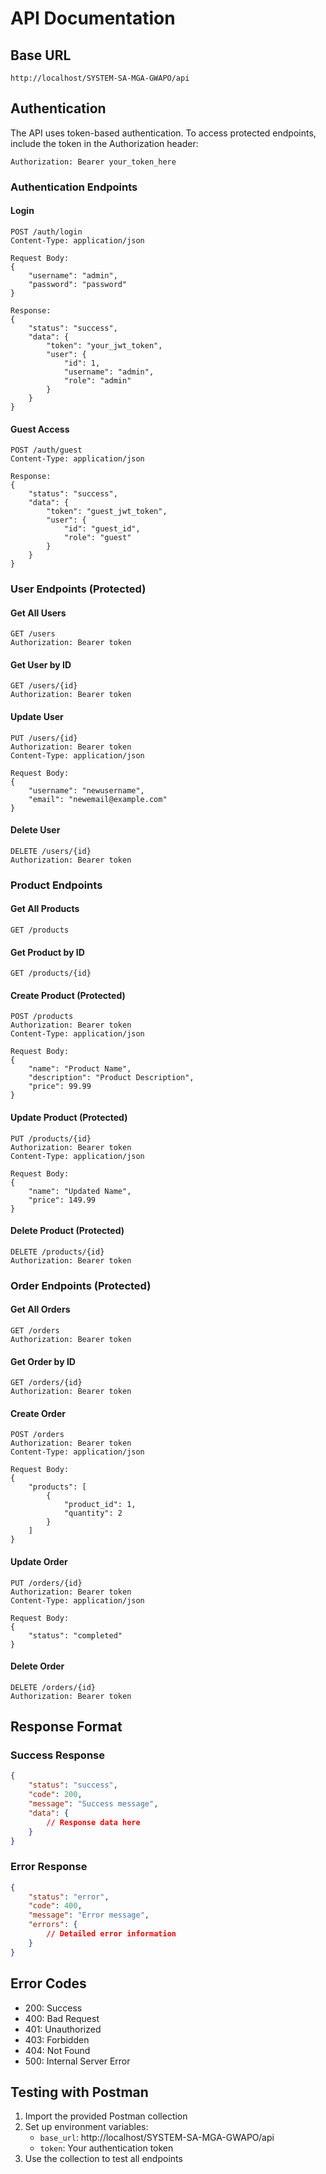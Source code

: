 # API Documentation

## Base URL
```
http://localhost/SYSTEM-SA-MGA-GWAPO/api
```

## Authentication
The API uses token-based authentication. To access protected endpoints, include the token in the Authorization header:
```
Authorization: Bearer your_token_here
```

### Authentication Endpoints

#### Login
```
POST /auth/login
Content-Type: application/json

Request Body:
{
    "username": "admin",
    "password": "password"
}

Response:
{
    "status": "success",
    "data": {
        "token": "your_jwt_token",
        "user": {
            "id": 1,
            "username": "admin",
            "role": "admin"
        }
    }
}
```

#### Guest Access
```
POST /auth/guest
Content-Type: application/json

Response:
{
    "status": "success",
    "data": {
        "token": "guest_jwt_token",
        "user": {
            "id": "guest_id",
            "role": "guest"
        }
    }
}
```

### User Endpoints (Protected)

#### Get All Users
```
GET /users
Authorization: Bearer token
```

#### Get User by ID
```
GET /users/{id}
Authorization: Bearer token
```

#### Update User
```
PUT /users/{id}
Authorization: Bearer token
Content-Type: application/json

Request Body:
{
    "username": "newusername",
    "email": "newemail@example.com"
}
```

#### Delete User
```
DELETE /users/{id}
Authorization: Bearer token
```

### Product Endpoints

#### Get All Products
```
GET /products
```

#### Get Product by ID
```
GET /products/{id}
```

#### Create Product (Protected)
```
POST /products
Authorization: Bearer token
Content-Type: application/json

Request Body:
{
    "name": "Product Name",
    "description": "Product Description",
    "price": 99.99
}
```

#### Update Product (Protected)
```
PUT /products/{id}
Authorization: Bearer token
Content-Type: application/json

Request Body:
{
    "name": "Updated Name",
    "price": 149.99
}
```

#### Delete Product (Protected)
```
DELETE /products/{id}
Authorization: Bearer token
```

### Order Endpoints (Protected)

#### Get All Orders
```
GET /orders
Authorization: Bearer token
```

#### Get Order by ID
```
GET /orders/{id}
Authorization: Bearer token
```

#### Create Order
```
POST /orders
Authorization: Bearer token
Content-Type: application/json

Request Body:
{
    "products": [
        {
            "product_id": 1,
            "quantity": 2
        }
    ]
}
```

#### Update Order
```
PUT /orders/{id}
Authorization: Bearer token
Content-Type: application/json

Request Body:
{
    "status": "completed"
}
```

#### Delete Order
```
DELETE /orders/{id}
Authorization: Bearer token
```

## Response Format

### Success Response
```json
{
    "status": "success",
    "code": 200,
    "message": "Success message",
    "data": {
        // Response data here
    }
}
```

### Error Response
```json
{
    "status": "error",
    "code": 400,
    "message": "Error message",
    "errors": {
        // Detailed error information
    }
}
```

## Error Codes
- 200: Success
- 400: Bad Request
- 401: Unauthorized
- 403: Forbidden
- 404: Not Found
- 500: Internal Server Error

## Testing with Postman
1. Import the provided Postman collection
2. Set up environment variables:
   - `base_url`: http://localhost/SYSTEM-SA-MGA-GWAPO/api
   - `token`: Your authentication token
3. Use the collection to test all endpoints 